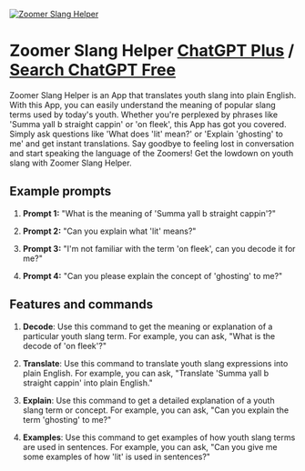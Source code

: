
[![Zoomer Slang Helper](null)](https://chat.openai.com/g/g-foHW8oep5-zoomer-slang-helper)

# Zoomer Slang Helper [ChatGPT Plus](https://chat.openai.com/g/g-foHW8oep5-zoomer-slang-helper) / [Search ChatGPT Free](https://gptcall.net/index.html#/?search=Zoomer%20Slang%20Helper)

Zoomer Slang Helper is an App that translates youth slang into plain English. With this App, you can easily understand the meaning of popular slang terms used by today's youth. Whether you're perplexed by phrases like 'Summa yall b straight cappin' or 'on fleek', this App has got you covered. Simply ask questions like 'What does 'lit' mean?' or 'Explain 'ghosting' to me' and get instant translations. Say goodbye to feeling lost in conversation and start speaking the language of the Zoomers! Get the lowdown on youth slang with Zoomer Slang Helper.

## Example prompts

1. **Prompt 1:** "What is the meaning of 'Summa yall b straight cappin'?"

2. **Prompt 2:** "Can you explain what 'lit' means?"

3. **Prompt 3:** "I'm not familiar with the term 'on fleek', can you decode it for me?"

4. **Prompt 4:** "Can you please explain the concept of 'ghosting' to me?"

## Features and commands

1. **Decode**: Use this command to get the meaning or explanation of a particular youth slang term. For example, you can ask, "What is the decode of 'on fleek'?"

2. **Translate**: Use this command to translate youth slang expressions into plain English. For example, you can ask, "Translate 'Summa yall b straight cappin' into plain English."

3. **Explain**: Use this command to get a detailed explanation of a youth slang term or concept. For example, you can ask, "Can you explain the term 'ghosting' to me?"

4. **Examples**: Use this command to get examples of how youth slang terms are used in sentences. For example, you can ask, "Can you give me some examples of how 'lit' is used in sentences?"


